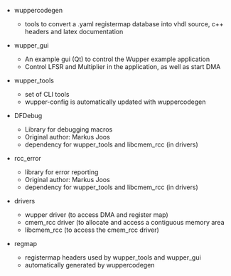 
* wuppercodegen
  - tools to convert a .yaml registermap database into vhdl source, c++ headers and latex documentation
  
* wupper_gui
  - An example gui (Qt) to control the Wupper example application
  - Control LFSR and Multiplier in the application, as well as start DMA

* wupper_tools
  - set of CLI tools 
  - wupper-config is automatically updated with wuppercodegen


* DFDebug
  - Library for debugging macros 
  - Original author: Markus Joos
  - dependency for wupper_tools and libcmem_rcc (in drivers)

* rcc_error
  - library for error reporting
  - Original author: Markus Joos
  - dependency for wupper_tools and libcmem_rcc (in drivers)

* drivers
  - wupper driver (to access DMA and register map)
  - cmem_rcc driver (to allocate and access a contiguous memory area
  - libcmem_rcc (to access the cmem_rcc driver)

* regmap
  - registermap headers used by wupper_tools and wupper_gui
  - automatically generated by wuppercodegen
